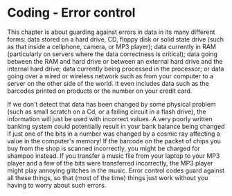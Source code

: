 # Coding - Error control

This chapter is about guarding against errors in data in its many different forms: data stored on a hard drive, CD, floppy disk or solid state drive (such as that inside a cellphone, camera, or MP3 player); data currently in RAM (particularly on servers where the data correctness is critical); data going between the RAM and hard drive or between an external hard drive and the internal hard drive; data currently being processed in the processor; or data going over a wired or wireless network such as from your computer to a server on the other side of the world.
It even includes data such as the barcodes printed on products or the number on your credit card.

If we don't detect that data has been changed by some physical problem (such as small scratch on a Cd, or a failing circuit in a flash drive), the information will just be used with incorrect values.
A very poorly written banking system could potentially result in your bank balance being changed if just one of the bits in a number was changed by a cosmic ray affecting a value in the computer's memory!
If the barcode on the packet of chips you buy from the shop is scanned incorrectly, you might be charged for shampoo instead.
If you transfer a music file from your laptop to your MP3 player and a few of the bits were transferred incorrectly, the MP3 player might play annoying glitches in the music.
Error control codes guard against all these things, so that (most of the time) things just work without you having to worry about such errors.
